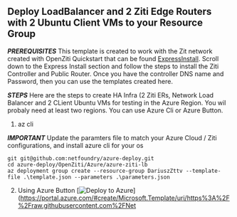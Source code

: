 
## Deploy LoadBalancer and 2 Ziti Edge Routers with 2 Ubuntu Client VMs to your Resource Group

***PREREQUISITES***
    This template is created to work with the Zit network created with OpenZiti Quickstart that can be found [ExpressInstall](https://openziti.github.io/ziti/quickstarts/network/hosted.html). Scroll down to the Express Install section and follow the steps to install the Ziti Controller and Public Router. Once you have the controller DNS name and Password, then you can use the templates created here.

***STEPS***
    Here are the steps to create HA Infra (2 Ziti ERs, Network Load Balancer and 2 CLient Ubuntu VMs for testing in the Azure Region. You wil probaly need at least two regions. You can use Azure Cli or Azure Button.

1. az cli

***IMPORTANT***
    Update the paramters file to match your Azure Cloud / Ziti configurations, and install azure cli for your os

```
git git@github.com:netfoundry/azure-deploy.git
cd azure-deploy/OpenZiti/Azure/azure-ziti-lb
az deployment group create --resource-group DariuszZttv --template-file .\template.json --parameters .\parameters.json
```
2. Using Azure Button
[![Deploy to Azure](https://azurecomcdn.azureedge.net/mediahandler/acomblog/media/Default/blog/deploybutton.png)](https://portal.azure.com/#create/Microsoft.Template/uri/https%3A%2F%2Fraw.githubusercontent.com%2FNet